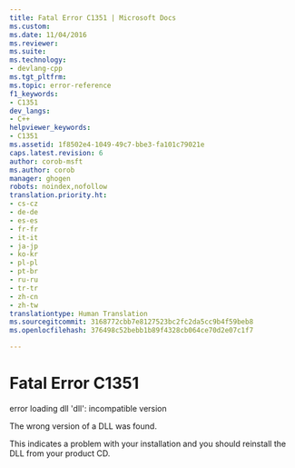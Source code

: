 ```yaml
---
title: Fatal Error C1351 | Microsoft Docs
ms.custom: 
ms.date: 11/04/2016
ms.reviewer: 
ms.suite: 
ms.technology:
- devlang-cpp
ms.tgt_pltfrm: 
ms.topic: error-reference
f1_keywords:
- C1351
dev_langs:
- C++
helpviewer_keywords:
- C1351
ms.assetid: 1f8502e4-1049-49c7-bbe3-fa101c79021e
caps.latest.revision: 6
author: corob-msft
ms.author: corob
manager: ghogen
robots: noindex,nofollow
translation.priority.ht:
- cs-cz
- de-de
- es-es
- fr-fr
- it-it
- ja-jp
- ko-kr
- pl-pl
- pt-br
- ru-ru
- tr-tr
- zh-cn
- zh-tw
translationtype: Human Translation
ms.sourcegitcommit: 3168772cbb7e8127523bc2fc2da5cc9b4f59beb8
ms.openlocfilehash: 376498c52bebb1b89f4328cb064ce70d2e07c1f7

---
```

# Fatal Error C1351
error loading dll 'dll': incompatible version  
  
 The wrong version of a DLL was found.  
  
 This indicates a problem with your installation and you should reinstall the DLL from your product CD.


<!--HONumber=Jan17_HO2-->



